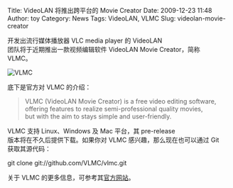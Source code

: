 Title: VideoLAN 将推出跨平台的 Movie Creator
Date: 2009-12-23 11:48
Author: toy
Category: News
Tags: VideoLAN, VLMC
Slug: videolan-movie-creator

开发出流行媒体播放器 VLC media player 的 VideoLAN  
团队将于近期推出一款视频编辑软件 VideoLAN Movie Creator，简称  
VLMC。

![VLMC](http://i.linuxtoy.org/images/2009/12/vlmc-medium.png)

底下是官方对 VLMC 的介绍：

> VLMC (VideoLAN Movie Creator) is a free video editing software,  
> offering features to realize semi-professional quality movies,  
> but with the aim to stays simple and user-friendly.

VLMC 支持 Linux、Windows 及 Mac 平台，其 pre-release  
版本将在不久后提供下载。如果你对 VLMC 感兴趣，那么现在也可以通过 Git  
获取其源代码：

git clone git://github.com/VLMC/vlmc.git

关于 VLMC 的更多信息，可参考其[官方网站](http://vlmc.org/)。
